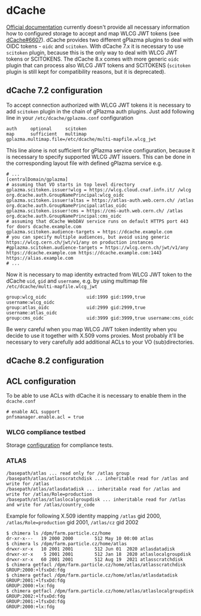 # dCache

[Official documentation](https://dcache.org/old/manuals/Book-6.2/config-gplazma.shtml#using-openid-connect) currently doesn't provide all necessary information how to configured storage to accept and map WLCG JWT tokens (see [dCache#6607](https://github.com/dCache/dcache/issues/6607)). dCache provides two different gPlazma plugins to deal with OIDC tokens - `oidc` and `scitoken`. With dCache 7.x it is necessary to use `scitoken` plugin, because this is the only way to deal with WLCG JWT tokens or SCITOKENS. The dCache 8.x comes with more generic `oidc` plugin that can process also WLCG JWT tokens and SCITOKENS (`scitoken` plugin is still kept for compatibility reasons, but it is deprecated).

## dCache 7.2 configuration

To accept connection authorized with WLCG JWT tokens it is necessary to add `scitoken` plugin in the chain of gPlazma auth plugins. Just add following line in your `/etc/dcache/gplazma.conf` configuration
```
auth     optional     scitoken
map      sufficient   multimap gplazma.multimap.file=/etc/dcache/multi-mapfile.wlcg_jwt
```

This line alone is not sufficient for gPlazma service configuration, because it is necessary to specify supported WLCG JWT issuers. This can be done in the corresponding layout file with defined gPlazma service e.g.
```
# ...
[centralDomain/gplazma]
# assuming that VO starts in top level directory
gplazma.scitoken.issuer!wlcg = https://wlcg.cloud.cnaf.infn.it/ /wlcg org.dcache.auth.GroupNamePrincipal:wlcg_oidc
gplazma.scitoken.issuer!altas = https://atlas-auth.web.cern.ch/ /atlas org.dcache.auth.GroupNamePrincipal:atlas_oidc
gplazma.scitoken.issuer!cms = https://cms-auth.web.cern.ch/ /atlas org.dcache.auth.GroupNamePrincipal:cms_oidc
# assuming that dCache WebDAV service runs on default HTTPS port 443 for doors dcache.example.com
gplazma.scitoken.audience-targets = https://dcache.example.com
# you can specify multiple audiences, but avoid using generic https://wlcg.cern.ch/jwt/v1/any on production instances
#gplazma.scitoken.audience-targets = https://wlcg.cern.ch/jwt/v1/any https://dcache.example.com https://dcache.example.com:1443 https://alias.example.com
# ...
```

Now it is necessary to map identity extracted from WLCG JWT token to the dCache `uid`, `gid` and `username`, e.g. by using multimap file `/etc/dcache/multi-mapfile.wlcg_jwt`
```
group:wlcg_oidc               uid:1999 gid:1999,true username:wlcg_oidc
group:atlas_oidc              uid:2999 gid:2999,true username:atlas_oidc
group:cms_oidc                uid:3999 gid:3999,true username:cms_oidc
```

Be wery careful when you map WLCG JWT token indentity when you decide to use it together with X.509 voms proxies. Most probably it'll be necessary to very carefully add additional ACLs to your VO (sub)directories.

## dCache 8.2 configuration

## ACL configuration

To be able to use ACLs with dCache it is necessary to enable them in the `dcache.conf`
```
# enable ACL support
pnfsmanager.enable.acl = true
```

### WLCG compliance testbed

Storage [configuration](https://github.com/indigo-iam/wlcg-jwt-compliance-tests) for compliance tests.

### ATLAS
```
/basepath/atlas ... read only for /atlas group
/basepath/atlas/atlasscratchdisk ... inheritable read for /atlas and write for /atlas
/basepath/atlas/atlasdatadisk ... inheritable read for /atlas and write for /atlas/Role=production
/basepath/atlas/atlaslocalgroupdisk ... inheritable read for /atlas and write for /atlas/country_code
```
Example for following X.509 identity mapping `/atlas` gid 2000, `/atlas/Role=production` gid 2001, `/atlas/cz` gid 2002
```
$ chimera ls /dpm/farm.particle.cz/home 
dr-xr-x---   19 2000 2000        512 May 10 00:00 atlas
$ chimera ls /dpm/farm.particle.cz/home/atlas 
drwxr-xr-x   10 2001 2001        512 Jun 01  2020 atlasdatadisk
drwxr-xr-x    5 2001 2001        512 Jan 18  2020 atlaslocalgroupdisk
drwxr-xr-x   60 2001 2001        512 Aug 19  2021 atlasscratchdisk
$ chimera getfacl /dpm/farm.particle.cz/home/atlas/atlasscratchdisk 
GROUP:2000:+lfsxDd:fdg
$ chimera getfacl /dpm/farm.particle.cz/home/atlas/atlasdatadisk 
GROUP:2001:+lfsxDd:fdg
GROUP:2000:+lx:fdg
$ chimera getfacl /dpm/farm.particle.cz/home/atlas/atlaslocalgroupdisk 
GROUP:2002:+lfsxDd:fdg
GROUP:2001:+lfsxDd:fdg
GROUP:2000:+lx:fdg
```
